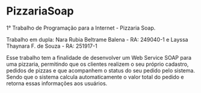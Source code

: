 # PizzariaSoap
1° Trabalho de Programação para a Internet - Pizzaria Soap.

Trabalho em dupla: 
Nara Rubia Beltrame Balena - RA: 249040-1 e Layssa Thaynara F. de Souza - RA: 251917-1

Esse trabalho tem a finalidade de desenvolver um Web Service SOAP para uma pizzaria, permitindo que os clientes realizem o seu próprio cadastro, pedidos de pizzas e que acompanhem o status do seu pedido pelo sistema.
Sendo que o sistema calcula automaticamente o valor total do pedido e retorna essas informações aos usuários.

